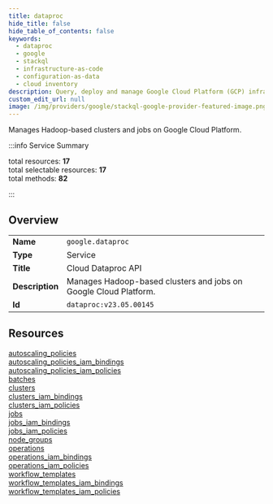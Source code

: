 ```yaml
---
title: dataproc
hide_title: false
hide_table_of_contents: false
keywords:
  - dataproc
  - google
  - stackql
  - infrastructure-as-code
  - configuration-as-data
  - cloud inventory
description: Query, deploy and manage Google Cloud Platform (GCP) infrastructure and resources using SQL
custom_edit_url: null
image: /img/providers/google/stackql-google-provider-featured-image.png
---
```

Manages Hadoop-based clusters and jobs on Google Cloud Platform.  
    
:::info Service Summary

<div class="row">
<div class="providerDocColumn">
<span>total resources:&nbsp;<b>17</b></span><br />
<span>total selectable resources:&nbsp;<b>17</b></span><br />
<span>total methods:&nbsp;<b>82</b></span><br />
</div>
</div>

:::

## Overview
<table><tbody>
<tr><td><b>Name</b></td><td><code>google.dataproc</code></td></tr>
<tr><td><b>Type</b></td><td>Service</td></tr>
<tr><td><b>Title</b></td><td>Cloud Dataproc API</td></tr>
<tr><td><b>Description</b></td><td>Manages Hadoop-based clusters and jobs on Google Cloud Platform.</td></tr>
<tr><td><b>Id</b></td><td><code>dataproc:v23.05.00145</code></td></tr>
</tbody></table>

## Resources
<div class="row">
<div class="providerDocColumn">
<a href="/providers/google/dataproc/autoscaling_policies/">autoscaling_policies</a><br />
<a href="/providers/google/dataproc/autoscaling_policies_iam_bindings/">autoscaling_policies_iam_bindings</a><br />
<a href="/providers/google/dataproc/autoscaling_policies_iam_policies/">autoscaling_policies_iam_policies</a><br />
<a href="/providers/google/dataproc/batches/">batches</a><br />
<a href="/providers/google/dataproc/clusters/">clusters</a><br />
<a href="/providers/google/dataproc/clusters_iam_bindings/">clusters_iam_bindings</a><br />
<a href="/providers/google/dataproc/clusters_iam_policies/">clusters_iam_policies</a><br />
<a href="/providers/google/dataproc/jobs/">jobs</a><br />
<a href="/providers/google/dataproc/jobs_iam_bindings/">jobs_iam_bindings</a><br />
</div>
<div class="providerDocColumn">
<a href="/providers/google/dataproc/jobs_iam_policies/">jobs_iam_policies</a><br />
<a href="/providers/google/dataproc/node_groups/">node_groups</a><br />
<a href="/providers/google/dataproc/operations/">operations</a><br />
<a href="/providers/google/dataproc/operations_iam_bindings/">operations_iam_bindings</a><br />
<a href="/providers/google/dataproc/operations_iam_policies/">operations_iam_policies</a><br />
<a href="/providers/google/dataproc/workflow_templates/">workflow_templates</a><br />
<a href="/providers/google/dataproc/workflow_templates_iam_bindings/">workflow_templates_iam_bindings</a><br />
<a href="/providers/google/dataproc/workflow_templates_iam_policies/">workflow_templates_iam_policies</a><br />
</div>
</div>
